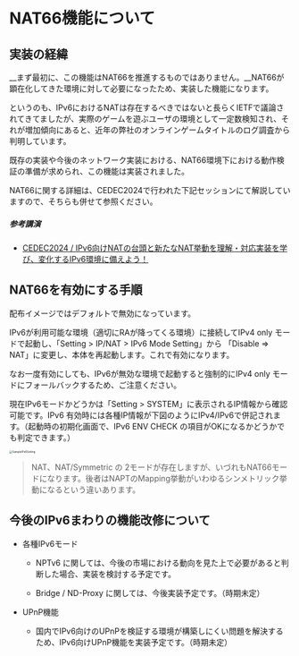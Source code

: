 NAT66機能について
==================================================================================================

実装の経緯
--------------------------------------------------------------------------------------------------

__まず最初に、この機能はNAT66を推進するものではありません。__NAT66が顕在化してきた環境に対して必要になったため、実装した機能になります。

というのも、IPv6におけるNATは存在するべきではないと長らくIETFで議論されてきてましたが、実際のゲームを遊ぶユーザの環境として一定数検知され、それが増加傾向にあると、近年の弊社のオンラインゲームタイトルのログ調査から判明しています。

既存の実装や今後のネットワーク実装における、NAT66環境下における動作検証の準備が求められ、この機能は実装されました。

NAT66に関する詳細は、CEDEC2024で行われた下記セッションにて解説していますので、そちらも併せて参照ください。

##### 参考講演

- [CEDEC2024 / IPv6向けNATの台頭と新たなNAT挙動を理解・対応実装を学び、変化するIPv6環境に備えよう！](https://cedil.cesa.or.jp/cedil_sessions/view/2928)

## NAT66を有効にする手順

配布イメージではデフォルトで無効になっています。

IPv6が利用可能な環境（適切にRAが降ってくる環境）に接続してIPv4 only モードで起動し、「Setting > IP/NAT > IPv6 Mode Setting」から 「Disable => NAT」に変更し、本体を再起動します。これで有効になります。

なお一度有効にしても、IPv6が無効な環境で起動すると強制的にIPv4 only モードにフォールバックするため、ご注意ください。

現在IPv6モードかどうかは「Setting > SYSTEM」に表示されるIP情報から確認可能です。IPv6 有効時には各種IP情報が下図のようにIPv4/IPv6で併記されます。（起動時の初期化画面で、IPv6 ENV CHECK の項目がOKになるかどうかでも判定できます。）

<img src="/System/Volumes/Data/share/EM-uNetPi5/docs/img/SampleIPv6Setting.jpg" alt="SampleIPv6Setting" style="zoom:33%;" />

> NAT、NAT/Symmetric の 2モードが存在しますが、いづれもNAT66モードになります。後者はNAPTのMapping挙動がいわゆるシンメトリック挙動になるという違いあります。

今後のIPv6まわりの機能改修について
--------------------------------------------------------------------------------------------------

- 各種IPv6モード

  - NPTv6 に関しては、今後の市場における動向を見た上で必要があると判断した場合、実装を検討する予定です。

  - Bridge / ND-Proxy に関しては、今後実装予定です。（時期未定）

- UPnP機能
  - 国内でIPv6向けのUPnPを検証する環境が構築しにくい問題を解決するため、IPv6向けUPnP機能を実装予定です。（時期未定）

